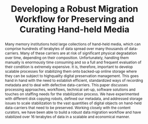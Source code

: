 ---
abstract: 'Many memory institutions hold large collections of hand-held

  media, which can comprise hundreds of terabytes of data spread

  over many thousands of data-carriers. Many of these carriers are

  at risk of significant physical degradation over time, depending on

  their composition. Unfortunately, handling them manually is

  enormously time consuming and so a full and frequent evaluation

  of their condition is extremely expensive. It is, therefore, important to develop
  scalable processes for stabilizing them onto backed-up online storage where they
  can be subject to highquality digital preservation management. This goes hand in
  hand with the need to establish efficient, standardized ways of recording metadata
  and to deal with defective data-carriers. This paper discusses processing approaches,
  workflows, technical set-up, software solutions and touches on staffing needs for
  the stabilization process. We have experimented with different disk copying robots,
  defined our metadata, and addressed storage issues to scale stabilization to the
  vast quantities of digital objects on hand-held data-carriers that need to be preserved.
  Working closely with the content curators, we have been able to build a robust data
  migration workflow and have stabilized over 16 terabytes of data in a scalable and
  economical manner.'
creators:
- Dappert, Angela
- Kimura, Akiko
- Jackson, Andrew
date: null
document_url: https://services.phaidra.univie.ac.at/api/object/o:294206/download
grand_parent: iPRES
institutions: []
keywords:
- singapore
- data-carrier stabilization
- disk-copying robot
- digital preservation
- auto loader
landing_page_url: https://phaidra.univie.ac.at/o:294206
language: eng
layout: publication
license: CC BY-SA 3.0 AT
notes_url: null
parent: iPRES 2011
publication_type: paper
size: 586478
slides_url: null
source_name: iPRES
stream_url: null
title: Developing a Robust Migration Workflow for Preserving and Curating Hand-held
  Media
year: 2011
---